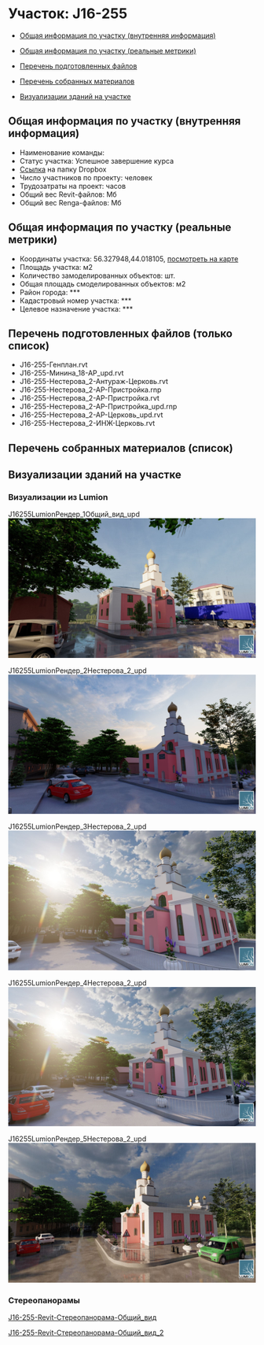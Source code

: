 # Участок: J16-255

* [Общая информация по участку (внутренняя информация)](#Chapter1)

* [Общая информация по участку (реальные метрики)](#Chapter2)

* [Перечень подготовленных файлов](#Chapter3)

* [Перечень собранных материалов](#Chapter4)

* [Визуализации зданий на участке](#Chapter5)

## <a id="Chapter1"></a> Общая информация по участку (внутренняя информация)
+ Наименование команды: 
+ Статус участка: Успешное завершение курса
+ [Ссылка](https://www.dropbox.com/sh/wvvgv1nw1iqred9/AABT3TQZ340qDyKeJZ3bvmpca/J16_255?dl=0) на папку Dropbox
+ Число участников по проекту:  человек
+ Трудозатраты на проект:  часов
+ Общий вес Revit-файлов:  Мб
+ Общий вес Renga-файлов:  Мб
## <a id="Chapter2"></a> Общая информация по участку (реальные метрики)
+ Координаты участка: 56.327948,44.018105, [посмотреть на карте](https://yandex.ru/maps/47/nizhny-novgorod/?ll=44.018105%2C56.327948&z=19)
+ Площадь участка:  м2
+ Количество замоделированных объектов:  шт.
+ Общая площадь смоделированных объектов:  м2
+ Район города: *** 
+ Кадастровый номер участка: *** 
+ Целевое назначение участка: *** 
## <a id="Chapter3"></a> Перечень подготовленных файлов (только список)
+ J16-255-Генплан.rvt
+ J16-255-Минина_18-АР_upd.rvt
+ J16-255-Нестерова_2-Антураж-Церковь.rvt
+ J16-255-Нестерова_2-АР-Пристройка.rnp
+ J16-255-Нестерова_2-АР-Пристройка.rvt
+ J16-255-Нестерова_2-АР-Пристройка_upd.rnp
+ J16-255-Нестерова_2-АР-Церковь_upd.rvt
+ J16-255-Нестерова_2-ИНЖ-Церковь.rvt
## <a id="Chapter4"></a> Перечень собранных материалов (список)
## <a id="Chapter5"></a> Визуализации зданий на участке
### Визуализации из Lumion
J16255LumionРендер_1Общий_вид_upd
![J16-255-Lumion-Рендер_1-Общий_вид_upd](/Images/J16_255/J16-255-Lumion-Рендер_1-Общий_вид_upd_Compressed.jpg)

J16255LumionРендер_2Нестерова_2_upd
![J16-255-Lumion-Рендер_2-Нестерова_2_upd](/Images/J16_255/J16-255-Lumion-Рендер_2-Нестерова_2_upd_Compressed.jpg)

J16255LumionРендер_3Нестерова_2_upd
![J16-255-Lumion-Рендер_3-Нестерова_2_upd](/Images/J16_255/J16-255-Lumion-Рендер_3-Нестерова_2_upd_Compressed.jpg)

J16255LumionРендер_4Нестерова_2_upd
![J16-255-Lumion-Рендер_4-Нестерова_2_upd](/Images/J16_255/J16-255-Lumion-Рендер_4-Нестерова_2_upd_Compressed.jpg)

J16255LumionРендер_5Нестерова_2_upd
![J16-255-Lumion-Рендер_5-Нестерова_2_upd](/Images/J16_255/J16-255-Lumion-Рендер_5-Нестерова_2_upd_Compressed.jpg)

### Стереопанорамы
[J16-255-Revit-Стереопанорама-Общий_вид](https://pano.autodesk.com/pano.html?url=jpgs/453e5fc2-d7cc-4bb4-a767-c773c40a9639&version=2)

[J16-255-Revit-Стереопанорама-Общий_вид_2](https://pano.autodesk.com/pano.html?url=jpgs/dcaf9512-4e47-428a-8630-f5b5adf4c127&version=2)

